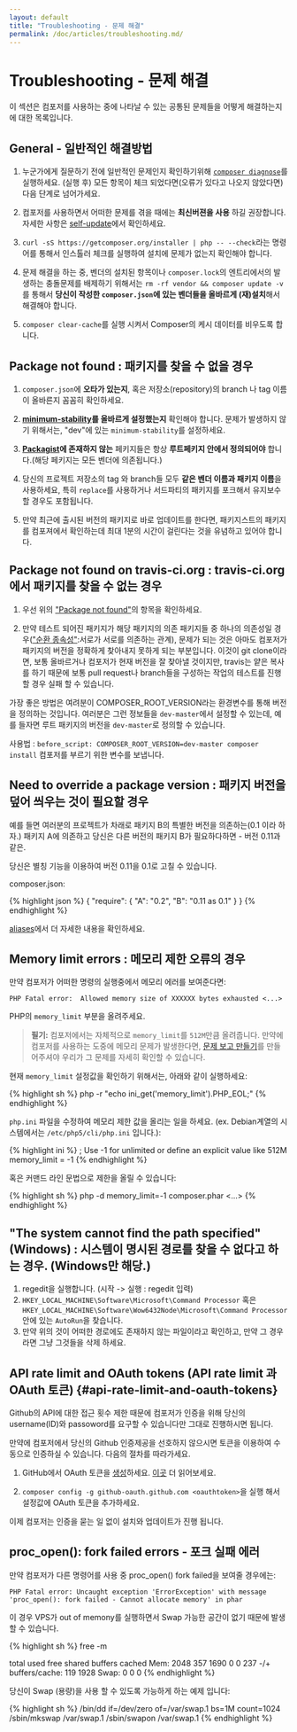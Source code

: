 ```yaml
---
layout: default
title: "Troubleshooting - 문제 해결"
permalink: /doc/articles/troubleshooting.md/
---
```


# Troubleshooting - 문제 해결

이 섹션은 컴포저를 사용하는 중에 나타날 수 있는 공통된 문제들을 어떻게 해결하는지에 대한 목록입니다.  

## General - 일반적인 해결방법

1. 누군가에게 질문하기 전에 일반적인 문제인지 확인하기위해 [`composer diagnose`](/Composer-korean-docs/doc/03-cli.md#diagnose)를 실행하세요. (실행 후) 모든 항목이 체크 되었다면(오류가 있다고 나오지 않았다면) 다음 단계로 넘어가세요.

2. 컴포저를 사용하면서 어떠한 문제를 겪을 때에는 **최신버젼을 사용** 하길 권장합니다. 자세한 사항은 [self-update](/Composer-korean-docs/doc/03-cli.md#self-update)에서 확인하세요.

3. `curl -sS https://getcomposer.org/installer | php -- --check`라는 명령어를 통해서 인스톨러 체크를 실행하여 설치에 문제가 없는지 확인해야 합니다. 

4. 문제 해결을 하는 중, 벤더의 설치된 항목이나 `composer.lock`의 엔트리에서의 발생하는 충돌문제를 배제하기 위해서는 `rm -rf vendor && composer update -v` 를 통해서 **당신이 작성한 `composer.json`에 있는 벤더들을 올바르게 (재)설치**해서 해결해야 합니다.

5. `composer clear-cache`를 실행 시켜서 Composer의 케시 데이터를 비우도록 합니다. 

## Package not found : 패키지를 찾을 수 없을 경우

1. `composer.json`에 **오타가 있는지**, 혹은 저장소(repository)의 branch 나 tag 이름이 올바른지 꼼꼼히 확인하세요.

2. **[minimum-stability](/Composer-korean-docs/doc/04-schema.md#minimum-stability)를 올바르게 설정했는지** 확인해야 합니다. 문제가 발생하지 않기 위해서는, "dev"에 있는 `minimum-stability`를 설정하세요.

3. **[Packagist](https://packagist.org/)에 존재하지 않는** 페키지들은 항상 **루트페키지 안에서 정의되어야** 합니다.(해당 페키지는 모든 벤더에 의존됩니다.) 

4. 당신의 프로젝트 저장소의 tag 와 branch들 모두 **같은 벤더 이름과 패키지 이름**을 사용하세요, 특히 `replace`를 사용하거나 서드파티의 패키지를 포크해서 유지보수 할 경우도 포함됩니다.

5. 만약 최근에 출시된 버전의 패키지로 바로 업데이트를 한다면, 패키지스트의 패키지를 컴포져에서 확인하는데 최대 1분의 시간이 걸린다는 것을 유념하고 있어야 합니다.

## Package not found on travis-ci.org : travis-ci.org에서 패키지를 찾을 수 없는 경우

1. 우선 위의 ["Package not found"](#package-not-found)의 항목을 확인하세요.

2. 만약 테스트 되어진 패키지가 해당 패키지의 의존 패키지들 중 하나의 의존성일 경우(["순환 종속성"](http://en.wikipedia.org/wiki/Circular_dependency):서로가 서로를 의존하는 관계), 문제가 되는 것은 아마도 컴포저가 패키지의 버전을 정확하게 찾아내지 못하게 되는 부분입니다. 이것이 git clone이라면, 보통 올바르거나 컴포저가 현재 버전을 잘 찾아낼 것이지만, travis는 얕은 복사를 하기 때문에 보통 pull request나 branch들을 구성하는 작업의 테스트를 진행할 경우 실패 할 수 있습니다. 

 가장 좋은 방법은 여려분이 COMPOSER_ROOT_VERSION라는 환경변수를 통해 버전을 정의하는 것입니다. 여러분은 그런 정보들을 `dev-master`에서 설정할 수 있는데, 예를 들자면 루트 패키지의 버전을 `dev-master`로 정의할 수 있습니다. 
    
 사용법 : `before_script: COMPOSER_ROOT_VERSION=dev-master composer install` 컴포저를 부르기 위한 변수를 보냅니다. 

## Need to override a package version : 패키지 버전을 덮어 씌우는 것이 필요할 경우 

예를 들면 여러분의 프로젝트가 차래로 패키지 B의 특별한 버전을 의존하는(0.1 이라 하자.) 패키지 A에 의존하고 당신은 다른 버전의 패키지 B가 필요하다하면 - 버전 0.11과 같은. 

당신은 별칭 기능을 이용하여 버전 0.11을 0.1로 고칠 수 있습니다. 

composer.json:

{% highlight json %}
{
    "require": {
        "A": "0.2",
        "B": "0.11 as 0.1"
    }
}
{% endhighlight %}

[aliases](/Composer-korean-docs/doc/articles/aliases.md)에서 더 자세한 내용을 확인하세요.

## Memory limit errors : 메모리 제한 오류의 경우

만약 컴포저가 어떠한 명령의 실행중에서 메모리 에러를 보여준다면: 

`PHP Fatal error:  Allowed memory size of XXXXXX bytes exhausted <...>`

PHP의 `memory_limit` 부분을 올려주세요.

> **필기:** 컴포저에서는 자체적으로 `memory_limit`를 `512M`만큼 올려줍니다.
> 만약에 컴포저를 사용하는 도중에 메모리 문제가 발생한다면, [문제 보고 만들기](https://github.com/composer/composer/issues)를 만들어주셔야 우리가 그 문제를 자세히 확인할 수 있습니다. 

현재 `memory_limit` 설정값을 확인하기 위해서는, 아래와 같이 실행하세요: 

{% highlight sh %}
php -r "echo ini_get('memory_limit').PHP_EOL;"
{% endhighlight %}

`php.ini` 파일을 수정하여 메모리 제한 값을 올리는 일을 하세요. (ex. Debian계열의 시스템에서는 `/etc/php5/cli/php.ini` 입니다.): 

{% highlight ini %}
; Use -1 for unlimited or define an explicit value like 512M
memory_limit = -1
{% endhighlight %}

혹은 커맨드 라인 문법으로 제한을 올릴 수 있습니다: 

{% highlight sh %}
php -d memory_limit=-1 composer.phar <...>
{% endhighlight %}


## "The system cannot find the path specified" (Windows) : 시스템이 명시된 경로를 찾을 수 없다고 하는 경우. (Windows만 해당.)

1. regedit을 실행합니다. (시작 -> 실행 : regedit 입력) 
2. `HKEY_LOCAL_MACHINE\Software\Microsoft\Command Processor` 혹은 `HKEY_LOCAL_MACHINE\Software\Wow6432Node\Microsoft\Command Processor`안에 있는 `AutoRun`을 찾습니다. 
3. 만약 위의 것이 어떠한 경로에도 존재하지 않는 파일이라고 확인하고, 만약 그 경우라면 그냥 그것들을 삭제 하세요. 


## API rate limit and OAuth tokens (API rate limit 과 OAuth 토큰) {#api-rate-limit-and-oauth-tokens}

Github의 API에 대한 접근 횟수 제한 때문에 컴포저가 인증을 위해 당신의 username(ID)와 passoword를 요구할 수 있습니다만 그대로 진행하시면 됩니다. 

만약에 컴포저에서 당신의 Github 인증제공을 선호하지 않으시면 토큰을 이용하여 수동으로 인증하실 수 있습니다. 다음의 절차를 따라가세요. 

1. GitHub에서 OAuth 토큰을 [생성](https://github.com/settings/applications)하세요. [이곳](https://github.com/blog/1509-personal-api-tokens) 더 읽어보세요. 

2. `composer config -g github-oauth.github.com <oauthtoken>`을 실행 해서 설정값에 OAuth 토큰을 추가하세요. 

이제 컴포저는 인증을 묻는 일 없이 설치와 업데이트가 진행 됩니다. 

## proc_open(): fork failed errors - 포크 실패 에러

 만약 컴포저가 다른 명령어를 사용 중 proc_open() fork failed을 보여줄 경우에는:

`PHP Fatal error: Uncaught exception 'ErrorException' with message 'proc_open(): fork failed - Cannot allocate memory' in phar`

이 경우 VPS가 out of memony를 실행하면서 Swap 가능한 공간이 없기 때문에 발생할 수 있습니다. 

{% highlight sh %}
free -m

total used free shared buffers cached
Mem: 2048 357 1690 0 0 237
-/+ buffers/cache: 119 1928
Swap: 0 0 0
{% endhighlight %}

당신이 Swap (용량)을 사용 할 수 있도록 가능하게 하는 예제 입니다: 

{% highlight sh %}
/bin/dd if=/dev/zero of=/var/swap.1 bs=1M count=1024
/sbin/mkswap /var/swap.1
/sbin/swapon /var/swap.1
{% endhighlight %}
